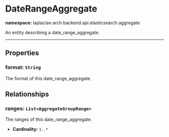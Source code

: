 

# **DateRangeAggregate**
**namespace:** laplacian.arch.backend.api.elasticsearch.aggregate

An entity describing a date_range_aggregate.



---

## Properties

### format: `String`
The format of this date_range_aggregate.

## Relationships

### ranges: `List<AggregateGroupRange>`
The ranges of this date_range_aggregate.
- **Cardinality:** `1..*`
